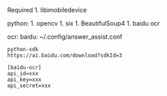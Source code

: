 Required
    1. libimobiledevice



python:
    1. opencv
    1. six
    1. BeautifulSoup4
    1. baidu ocr


ocr:
    baidu:
    ~/.config/answer_assist.conf

    python-sdk
    https://ai.baidu.com/download?sdkId=3

```
[baidu-ocr]
api_id=xxx
api_key=xxx
api_secret=xxx
```
